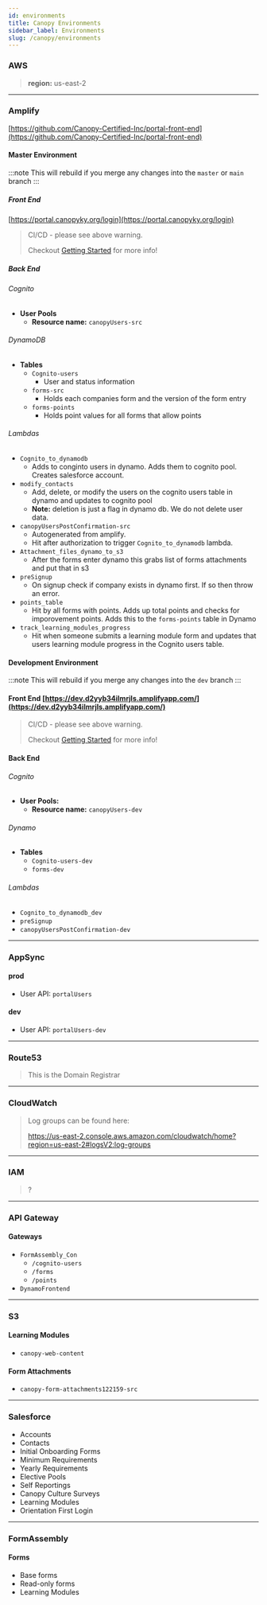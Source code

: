 ```yaml
---
id: environments
title: Canopy Environments
sidebar_label: Environments
slug: /canopy/environments
---
```


### AWS

> **region:** us-east-2

--- 
### Amplify
[https://github.com/Canopy-Certified-Inc/portal-front-end](https://github.com/Canopy-Certified-Inc/portal-front-end)

#### Master Environment

:::note 
This will rebuild if you merge any changes into the `master` or `main` branch
:::

##### Front End
[https://portal.canopyky.org/login](https://portal.canopyky.org/login)

> CI/CD - please see above warning.
> 
> Checkout [Getting Started](/docs/canopy/getting-started) for more info!

##### Back End

###### Cognito
- **User Pools**
  - **Resource name:** `canopyUsers-src`
###### DynamoDB
- **Tables**
  - `Cognito-users`
    - User and status information
  - `forms-src`
    - Holds each companies form and the version of the form entry
  - `forms-points`
    - Holds point values for all forms that allow points
###### Lambdas
- `Cognito_to_dynamodb`
  - Adds to conginto users in dynamo. Adds them to cognito pool. Creates salesforce account.
- `modify_contacts`
  - Add, delete, or modify the users on the cognito users table in
    dynamo and updates to cognito pool
  - **Note:** deletion is just a flag in dynamo db. We do not delete
    user data.
- `canopyUsersPostConfirmation-src`
  - Autogenerated from amplify.
  - Hit after authorization to trigger `Cognito_to_dynamodb` lambda.
- `Attachment_files_dynamo_to_s3`
  - After the forms enter dynamo this grabs list of forms attachments and put that in s3
- `preSignup`
  - On signup check if company exists in dynamo first. If so
    then throw an error. 
- `points_table`
  - Hit by all forms with points. Adds up total points and checks for
    imporovement points. Adds this to the `forms-points` table in Dynamo
- `track_learning_modules_progress`
  - Hit when someone submits a learning module form and updates that
    users learning module progress in the Cognito users table.

#### Development Environment

:::note
This will rebuild if you merge any changes into the `dev` branch
:::

#### Front End [https://dev.d2yyb34ilmrjls.amplifyapp.com/](https://dev.d2yyb34ilmrjls.amplifyapp.com/)

> CI/CD - please see above warning.
>
> Checkout [Getting Started](/docs/canopy/getting-started) for more info!

#### Back End

###### Cognito
  - **User Pools:**
    - **Resource name:** `canopyUsers-dev`
###### Dynamo
- **Tables**
  - `Cognito-users-dev`
  - `forms-dev`
###### Lambdas
- `Cognito_to_dynamodb_dev`
- `preSignup`
- `canopyUsersPostConfirmation-dev`

---

### AppSync

#### prod
  - User API: `portalUsers`

#### dev
  - User API: `portalUsers-dev`


---

### Route53

> This is the Domain Registrar

---

### CloudWatch

> Log groups can be found here:
>
> https://us-east-2.console.aws.amazon.com/cloudwatch/home?region=us-east-2#logsV2:log-groups

---

### IAM

> ?
 
---

### API Gateway

#### Gateways

- `FormAssembly_Con`
  - `/cognito-users`
  - `/forms`
  - `/points`
- `DynamoFrontend`

---

### S3

#### Learning Modules
- `canopy-web-content`

#### Form Attachments
- `canopy-form-attachments122159-src`

---

### Salesforce

- Accounts
- Contacts
- Initial Onboarding Forms
- Minimum Requirements
- Yearly Requirements
- Elective Pools
- Self Reportings
- Canopy Culture Surveys
- Learning Modules
- Orientation First Login

---

### FormAssembly

#### Forms
- Base forms
- Read-only forms
- Learning Modules

